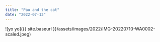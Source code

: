 ```yaml
---
title: "Pau and the cat"
date: "2022-07-13"
---
```


![yo yo]({{ site.baseurl }}/assets/images/2022/IMG-20220710-WA0002-scaled.jpeg)
